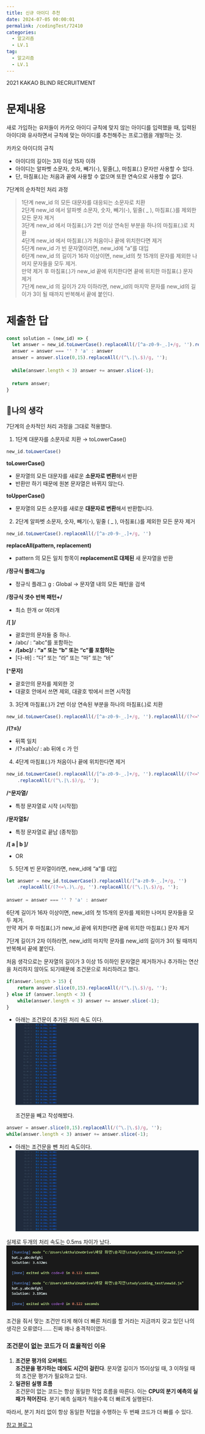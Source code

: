 ```yaml
---
title: 신규 아이디 추천
date: 2024-07-05 00:00:01
permalink: /codingTest/72410
categories:
  - 알고리즘
  - LV.1
tag:
  - 알고리즘
  - LV.1
---
```


2021 KAKAO BLIND RECRUITMENT

# 문제내용
새로 가입하는 유저들이 카카오 아이디 규칙에 맞지 않는 아이디를 입력했을 때, 입력된 아이디와 유사하면서 규칙에 맞는 아이디를 추천해주는 프로그램을 개발하는 것.

카카오 아이디의 규칙<br/>
- 아이디의 길이는 3자 이상 15자 이하
- 아이디는 알파벳 소문자, 숫자, 빼기(-), 밑줄(_), 마침표(.) 문자만 사용할 수 있다.
- 단, 마침표(.)는 처음과 끝에 사용할 수 없으며 또한 연속으로 사용할 수 없다.

7단계의 순차적인 처리 과정<br/>
> 1단계 new_id 의 모든 대문자를 대응되는 소문자로 치환<br/>
2단계 new_id 에서 알파벳 소문자, 숫자, 빼기(-), 밑줄( _ ), 마침표(.)를 제외한 모든 문자 제거<br/>
3단계 new_id 에서 마침표(.)가 2번 이상 연속된 부분을 하나의 마침표(.)로 치환<br/>
4단계 new_id 에서 마침표(.)가 처음이나 끝에 위치한다면 제거<br/>
5단계 new_id 가 빈 문자열이라면, new_id에 “a”를 대입<br/>
6단계 new_id 의 길이가 16자 이상이면, new_id의 첫 15개의 문자를 제외한 나머지 문자들을 모두 제거.<br/>
만약 제거 후 마침표(.)가 new_id 끝에 위치한다면 끝에 위치한 마침표(.) 문자 제거<br/>
7단계 new_id 의 길이가 2자 이하라면, new_id의 마지막 문자를 new_id의 길이가 3이 될 때까지 반복해서 끝에 붙인다.


# 제출한 답
```javascript
const solution = (new_id) => {
  let answer = new_id.toLowerCase().replaceAll(/[^a-z0-9-_.]+/g, '').replaceAll(/(?<=\.)\./g, '').replaceAll(/(^\.|\.$)/g, '');
  answer = answer === '' ? 'a' : answer
  answer = answer.slice(0,15).replaceAll(/(^\.|\.$)/g, '');

  while(answer.length < 3) answer += answer.slice(-1);

  return answer;
}
```

## 🚩나의 생각
7단계의 순차적인 처리 과정을 그대로 적용했다.

1. 1단계 대문자를 소문자로 치환 → toLowerCase()<br/>
```javascript
new_id.toLowerCase()
```
**toLowerCase()**<br/>
- 문자열의 모든 대문자를 새로운 **소문자로 변환**해서 반환
- 반환만 하기 때문에 원본 문자열은 바뀌지 않는다.

**toUpperCase()**<br/>
- 문자열의 모든 소문자를 새로운 **대문자로 변환**해서 반환합니다.

2. 2단계 알파벳 소문자, 숫자, 빼기(-), 밑줄 ( _ ), 마침표(.)를 제외한 모든 문자 제거<br/>
```javascript
new_id.toLowerCase().replaceAll(/[^a-z0-9-_.]+/g, '')
```

**replaceAll(pattern, replacement)**<br/>
- pattern 의 모든 일치 항목이 **replacement로 대체된** 새 문자열을 반환

**/정규식 플래그/g**<br/>
- 정규식 플래그 g : Global → 문자열 내의 모든 패턴을 검색

**/정규식 갯수 반복 패턴+/**<br/>
- 최소 한개 or 여러개

**/[  ]/**<br/>
- 괄호안의 문자들 중 하나.
- /abc/ : “abc”를 포함하는
- **/[abc]/ : “a” 또는 “b” 또는 “c”를 포함하는**
- [다-바] : “다” 또는 “라” 또는 “마” 또는 “바”

**[^문자]**<br/>
- 괄호안의 문자를 제외한 것
- 대괄호 안에서 쓰면 제외, 대괄호 밖에서 쓰면 시작점

3. 3단계 마침표(.)가 2번 이상 연속된 부분을 하나의 마침표(.)로 치환<br/>
```javascript
new_id.toLowerCase().replaceAll(/[^a-z0-9-_.]+/g, '').replaceAll(/(?<=\.)\./g, '')
```

**/(?≤)/**<br/>
- 뒤쪽 일치
- /(?≤ab)c/ : ab 뒤에 c 가 인

4. 4단계 마침표(.)가 처음이나 끝에 위치한다면 제거<br/>
```javascript
new_id.toLowerCase().replaceAll(/[^a-z0-9-_.]+/g, '').replaceAll(/(?<=\.)\./g, '')
	.replaceAll(/(^\.|\.$)/g, '');
```

**/^문자열/**<br/>
- 특정 문자열로 시작 (시작점)

**/문자열$/**<br/>
- 특정 문자열로 끝남 (종착점)

**/[ a | b ]/**<br/>
- OR

5. 5단계 빈 문자열이라면, new_id에 “a”를 대입<br/>
```javascript
let answer = new_id.toLowerCase().replaceAll(/[^a-z0-9-_.]+/g, '')
	.replaceAll(/(?<=\.)\./g, '').replaceAll(/(^\.|\.$)/g, '');

answer = answer === '' ? 'a' : answer
```

6단계 길이가 16자 이상이면, new_id의 첫 15개의 문자를 제외한 나머지 문자들을 모두 제거.<br/>
만약 제거 후 마침표(.)가 new_id 끝에 위치한다면 끝에 위치한 마침표(.) 문자 제거

7단계 길이가 2자 이하라면, new_id의 마지막 문자를 new_id의 길이가 3이 될 때까지 반복해서 끝에 붙인다.

처음 생각으로는 문자열의 길이가 3 이상 15 이하인 문자열은 제거하거나 추가하는 연산을 처리하지 않아도 되기때문에 조건문으로 처리하려고 했다.

```javascript
if(answer.length > 15) {
    return answer.slice(0,15).replaceAll(/(^\.|\.$)/g, '');
} else if (answer.length < 3) {
    while(answer.length < 3) answer += answer.slice(-1);
}
```

- 아래는 조건문이 추가된 처리 속도 이다.
  ![](/assets/images/codingtest/coding_test_7_1.png)

  조건문을 빼고 작성해봤다.

```javascript
answer = answer.slice(0,15).replaceAll(/(^\.|\.$)/g, '');
while(answer.length < 3) answer += answer.slice(-1);
```

- 아래는 조건문을 뺀 처리 속도이다.
  ![](/assets/images/codingtest/coding_test_7_2.png)

실제로 두개의 처리 속도는 0.5ms 차이가 났다.
![](/assets/images/codingtest/coding_test_7_3.png)

조건을 줘서 맞는 조건만 타게 해야 더 빠른 처리를 할 거라는 지금까지 갖고 있던 나의 생각은 오류였다…… 진짜 꽤나 충격적이였다.

### 조건문이 없는 코드가 더 효율적인 이유

1. **조건문 평가의 오버헤드**<br/>
   **조건문을 평가하는 데에도 시간이 걸린다**. 문자열 길이가 15이상일 때, 3 이하일 때의 조건문 평가가 필요하고 있다.
2. **일관된 실행 흐름**<br/>
   조건문이 없는 코드는 항상 동일한 작업 흐름을 따른다. 이는 **CPU의 분기 예측의 실패가 적어진다**. 분기 예측 실패가 적을수록 더 빠르게 실행된다.

따라서, 분기 처리 없이 항상 동일한 작업을 수행하는 두 번째 코드가 더 빠를 수 있다.

[참고 블로그](https://inpa.tistory.com/entry/JS-%F0%9F%93%9A-%EC%A0%95%EA%B7%9C%EC%8B%9D-RegExp-%EB%88%84%EA%B5%AC%EB%82%98-%EC%9D%B4%ED%95%B4%ED%95%98%EA%B8%B0-%EC%89%BD%EA%B2%8C-%EC%A0%95%EB%A6%AC)